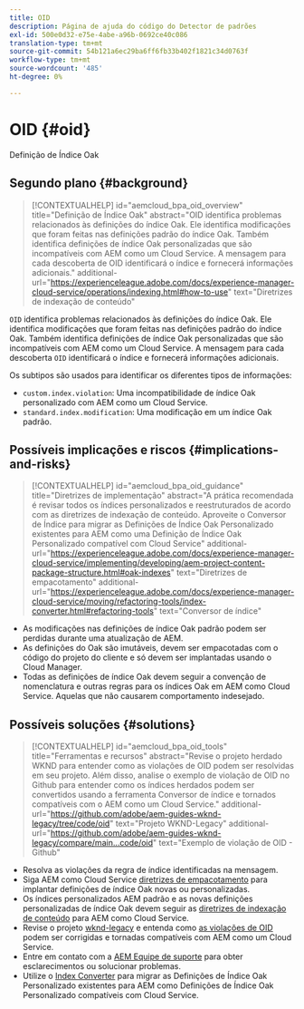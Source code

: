 ```yaml
---
title: OID
description: Página de ajuda do código do Detector de padrões
exl-id: 500e0d32-e75e-4abe-a96b-0692ce40c086
translation-type: tm+mt
source-git-commit: 54b121a6ec29ba6ff6fb33b402f1821c34d0763f
workflow-type: tm+mt
source-wordcount: '485'
ht-degree: 0%

---
```


# OID {#oid}

Definição de Índice Oak

## Segundo plano {#background}

>[!CONTEXTUALHELP]
>id="aemcloud_bpa_oid_overview"
>title="Definição de Índice Oak"
>abstract="OID identifica problemas relacionados às definições do índice Oak. Ele identifica modificações que foram feitas nas definições padrão do índice Oak. Também identifica definições de índice Oak personalizadas que são incompatíveis com AEM como um Cloud Service. A mensagem para cada descoberta de OID identificará o índice e fornecerá informações adicionais."
>additional-url="https://experienceleague.adobe.com/docs/experience-manager-cloud-service/operations/indexing.html#how-to-use" text="Diretrizes de indexação de conteúdo"

`OID` identifica problemas relacionados às definições do índice Oak. Ele identifica modificações que foram feitas nas definições padrão do índice Oak. Também identifica definições de índice Oak personalizadas que são incompatíveis com AEM como um Cloud Service. A mensagem para cada descoberta `OID` identificará o índice e fornecerá informações adicionais.

Os subtipos são usados para identificar os diferentes tipos de informações:

* `custom.index.violation`: Uma incompatibilidade de índice Oak personalizado com AEM como um Cloud Service.
* `standard.index.modification`: Uma modificação em um índice Oak padrão.

## Possíveis implicações e riscos {#implications-and-risks}

>[!CONTEXTUALHELP]
>id="aemcloud_bpa_oid_guidance"
>title="Diretrizes de implementação"
>abstract="A prática recomendada é revisar todos os índices personalizados e reestruturados de acordo com as diretrizes de indexação de conteúdo. Aproveite o Conversor de Índice para migrar as Definições de Índice Oak Personalizado existentes para AEM como uma Definição de Índice Oak Personalizado compatível com Cloud Service"
>additional-url="https://experienceleague.adobe.com/docs/experience-manager-cloud-service/implementing/developing/aem-project-content-package-structure.html#oak-indexes" text="Diretrizes de empacotamento"
>additional-url="https://experienceleague.adobe.com/docs/experience-manager-cloud-service/moving/refactoring-tools/index-converter.html#refactoring-tools" text="Conversor de índice"

* As modificações nas definições de índice Oak padrão podem ser perdidas durante uma atualização de AEM.
* As definições do Oak são imutáveis, devem ser empacotadas com o código do projeto do cliente e só devem ser implantadas usando o Cloud Manager.
* Todas as definições de índice Oak devem seguir a convenção de nomenclatura e outras regras para os índices Oak em AEM como Cloud Service. Aquelas que não causarem comportamento indesejado.

## Possíveis soluções {#solutions}

>[!CONTEXTUALHELP]
>id="aemcloud_bpa_oid_tools"
>title="Ferramentas e recursos"
>abstract="Revise o projeto herdado WKND para entender como as violações de OID podem ser resolvidas em seu projeto. Além disso, analise o exemplo de violação de OID no Github para entender como os índices herdados podem ser convertidos usando a ferramenta Conversor de índice e tornados compatíveis com o AEM como um Cloud Service."
>additional-url="https://github.com/adobe/aem-guides-wknd-legacy/tree/code/oid" text="Projeto WKND-Legacy"
>additional-url="https://github.com/adobe/aem-guides-wknd-legacy/compare/main...code/oid" text="Exemplo de violação de OID - Github"

* Resolva as violações da regra de índice identificadas na mensagem.
* Siga AEM como Cloud Service [diretrizes de empacotamento](https://experienceleague.adobe.com/docs/experience-manager-cloud-service/implementing/developing/aem-project-content-package-structure.html) para implantar definições de índice Oak novas ou personalizadas.
* Os índices personalizados AEM padrão e as novas definições personalizadas de índice Oak devem seguir as [diretrizes de indexação de conteúdo](https://experienceleague.adobe.com/docs/experience-manager-cloud-service/operations/indexing.html#preparing-the-new-index-definition) para AEM como Cloud Service.
* Revise o projeto [wknd-legacy](https://github.com/adobe/aem-guides-wknd-legacy/tree/code/oid) e entenda como [as violações de OID](https://github.com/adobe/aem-guides-wknd-legacy/compare/main...code/oid) podem ser corrigidas e tornadas compatíveis com AEM como um Cloud Service.
* Entre em contato com a [AEM Equipe de suporte](https://helpx.adobe.com/enterprise/using/support-for-experience-cloud.html) para obter esclarecimentos ou solucionar problemas.
* Utilize o [Index Converter](https://experienceleague.adobe.com/docs/experience-manager-cloud-service/moving/refactoring-tools/index-converter.html#refactoring-tools) para migrar as Definições de Índice Oak Personalizado existentes para AEM como Definições de Índice Oak Personalizado compatíveis com Cloud Service.
